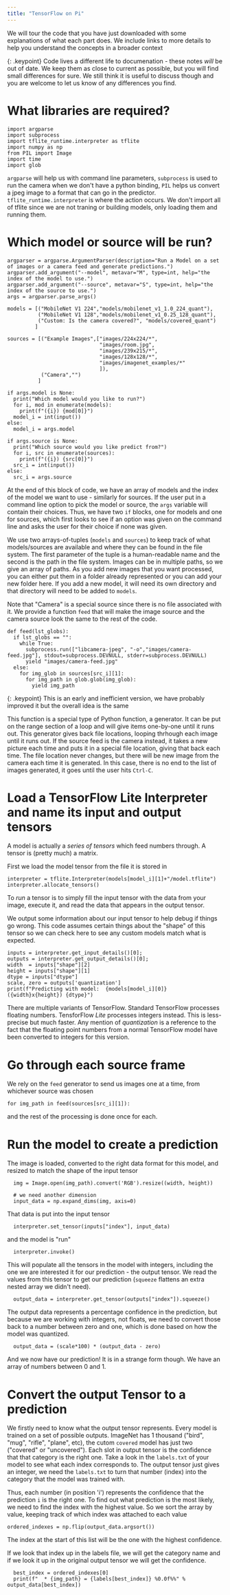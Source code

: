 ```yaml
---
title: "TensorFlow on Pi"
---
```


We will tour the code that you have just downloaded with some explanations of what each part does.  We include links to more details to help you understand the concepts in a broader context

{: .keypoint}
Code lives a different life to documenation - these notes _will_ be out of date.  We keep them as close to current as possible, but you will find small differences for sure.  We still think it is useful to discuss though and you are welcome to let us know of any differences you find.
# What libraries are required?

~~~~~
import argparse
import subprocess
import tflite_runtime.interpreter as tflite
import numpy as np
from PIL import Image
import time
import glob
~~~~~

`argparse` will help us with command line parameters, `subprocess` is used to run the camera when we don't have a python binding, `PIL` helps us convert a jpeg image to a format that can go in the predictor.  `tflite_runtime.interpreter` is where the action occurs.  We don't import all of tflite since we are not traning or building models, only loading them and running them.

# Which model or source will be run?

~~~~~
argparser = argparse.ArgumentParser(description="Run a Model on a set of images or a camera feed and generate predictions.")
argparser.add_argument("--model", metavar="M", type=int, help="the index of the model to use.")
argparser.add_argument("--source", metavar="S", type=int, help="the index of the source to use.")
args = argparser.parse_args()

models = [("MobileNet V1 224","models/mobilenet_v1_1.0_224_quant"),
          ("MobileNet V1 128","models/mobilenet_v1_0.25_128_quant"),
          ("Custom: Is the camera covered?", "models/covered_quant")
         ]

sources = [("Example Images",["images/224x224/*",
                              "images/room.jpg", 
                              "images/239x215/*", 
                              "images/128x128/*",
                              "images/imagenet_examples/*"
                              ]),
           ("Camera","")
          ]

if args.model is None:
  print("Which model would you like to run?")
  for i, mod in enumerate(models):
    print(f"({i}) {mod[0]}")
  model_i = int(input())
else:
  model_i = args.model

if args.source is None:
  print("Which source would you like predict from?")
  for i, src in enumerate(sources):
    print(f"({i}) {src[0]}")
  src_i = int(input())
else:
  src_i = args.source
~~~~~

At the end of this block of code, we have an array of models and the index of the model we want to use - similarly for sources.  If the user put in a command line option to pick the model or source, the `args` variable will contain their choices.  Thus, we have two `if` blocks, one for models and one for sources, which first looks to see if an option was given on the command line and asks the user for their choice if none was given.  

We use two arrays-of-tuples (`models` and `sources`) to keep track of what models/sources are available and where they can be found in the file system.  The first parameter of the tuple is a human-readable name and the second is the path in the file system.  Images can be in multiple paths, so we give an array of paths.  As you add new images that you want processed, you can either put them in a folder already represented or you can add your new folder here.  If you add a new model, it will need its own directory and that directory will need to be added to `models`.

Note that "Camera" is a special source since there is no file associated with it.  We provide a function `feed` that will make the image source and the camera source look the same to the rest of the code.

~~~~~
def feed(lst_globs):
  if lst_globs == "":
    while True:
      subprocess.run(["libcamera-jpeg", "-o","images/camera-feed.jpg"], stdout=subprocess.DEVNULL, stderr=subprocess.DEVNULL)
      yield "images/camera-feed.jpg"
  else:
    for img_glob in sources[src_i][1]:
      for img_path in glob.glob(img_glob):
        yield img_path
~~~~~

{: .keypoint}
This is an early and inefficient version, we have probably improved it but the overall idea is the same

This function is a special type of Python function, a generator.  It can be put on the range section of a loop and will give items one-by-one until it runs out.  This generator gives back file locations, looping thrhough each image until it runs out.  If the source feed is the camera instead, it takes a new picture each time and puts it in a special file location, giving that back each time.  The file location never changes, but there will be new image from the camera each time it is generated.  In this case, there is no end to the list of images generated, it goes until the user hits `Ctrl-C`.

# Load a TensorFlow Lite Interpreter and name its input and output tensors

A model is actually a _series of tensors_ which feed numbers through.  A tensor is (pretty much) a matrix.

First we load the model tensor from the file it is stored in

~~~~~
interpreter = tflite.Interpreter(models[model_i][1]+"/model.tflite")
interpreter.allocate_tensors()
~~~~~

To _run_ a tensor is to simply fill the input tensor with the data from your image, execute it, and read the data that appears in the output tensor.

We output some information about our input tensor to help debug if things go wrong.  This code assumes certain things about the "shape" of this tensor so we can check here to see any custom models match what is expected.

~~~~~
inputs = interpreter.get_input_details()[0];
outputs = interpreter.get_output_details()[0];
width  = inputs["shape"][2]
height = inputs["shape"][1]
dtype = inputs["dtype"]
scale, zero = outputs['quantization']
print(f"Predicting with model:  {models[model_i][0]} ({width}x{height}) {dtype}")
~~~~~

There are multiple variants of TensorFlow.  Standard TensorFlow processes floating numbers.  TensforFlow _Lite_ processes integers instead.  This is less-precise but much faster.  Any mention of _quantization_ is a reference to the fact that the floating point numbers from a normal TensorFlow model have been converted to integers for this version. 


# Go through each source frame

We rely on the `feed` generator to send us images one at a time, from whichever source was chosen

~~~~~
for img_path in feed(sources[src_i][1]):
~~~~~

and the rest of the processing is done once for each.

# Run the model to create a prediction

The image is loaded, converted to the right data format for this model, and resized to match the shape of the input tensor

~~~~~
  img = Image.open(img_path).convert('RGB').resize((width, height))

  # we need another dimension
  input_data = np.expand_dims(img, axis=0)
~~~~~

That data is put into the input tensor

~~~~~
  interpreter.set_tensor(inputs["index"], input_data)
~~~~~

and the model is "run"

~~~~~
  interpreter.invoke()
~~~~~

This will populate all the tensors in the model with integers, including the one we are interested it for our prediction - the output tensor.  We read the values from this tensor to get our prediction (`squeeze` flattens an extra nested array we didn't need).

~~~~~
  output_data = interpreter.get_tensor(outputs["index"]).squeeze()
~~~~~

The output data represents a percentage confidence in the prediction, but because we are working with integers, not floats, we need to convert those back to a number between zero and one, which is done based on how the model was quantized.

~~~~~
  output_data = (scale*100) * (output_data - zero)
~~~~~

And we now have our prediction!  It is in a strange form though.  We have an array of numbers between 0 and 1.

# Convert the output Tensor to a prediction

We firstly need to know what the output tensor represents.  Every model is trained on a set of possible outputs. ImageNet has 1 thousand ("bird", "mug", "rifle", "plane", etc), the cutom `covered` model has just two ("covered" or "uncovered").  Each slot in output tensor is the confidence that that category is the right one.  Take a look in the `labels.txt` of your model to see what each index corresponds to.  The output tensor just gives an integer, we need the `labels.txt` to turn that number (index) into the category that the model was trained with.

Thus, each number (in position 'i') represents the confidence that the prediction `i` is the right one.  To find out what prediction is the most likely, we need to find the index with the highest value.  So we sort the array by value, keeping track of which index was attached to each value

~~~~~
ordered_indexes = np.flip(output_data.argsort())
~~~~~

The index at the start of this list will be the one with the highest confidence.

If we look that index up in the labels file, we will get the category name and if we look it up in the original output tensor we will get the confidence.

~~~~~
  best_index = ordered_indexes[0]
  print(f"  * {img_path} = {labels[best_index]} %0.0f%%" % output_data[best_index])
~~~~~

